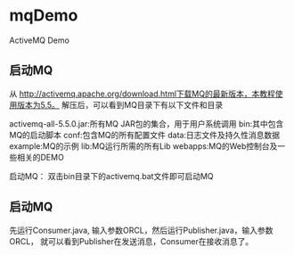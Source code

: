 # mqDemo
 ActiveMQ Demo
 
## 启动MQ

从 http://activemq.apache.org/download.html下载MQ的最新版本，本教程使用版本为5.5。
解压后，可以看到MQ目录下有以下文件和目录

activemq-all-5.5.0.jar:所有MQ JAR包的集合，用于用户系统调用
bin:其中包含MQ的启动脚本
conf:包含MQ的所有配置文件
data:日志文件及持久性消息数据
example:MQ的示例
lib:MQ运行所需的所有Lib
webapps:MQ的Web控制台及一些相关的DEMO

启动MQ：
双击bin目录下的activemq.bat文件即可启动MQ

## 启动MQ
先运行Consumer.java, 输入参数ORCL，然后运行Publisher.java，输入参数ORCL，
就可以看到Publisher在发送消息，Consumer在接收消息了。

